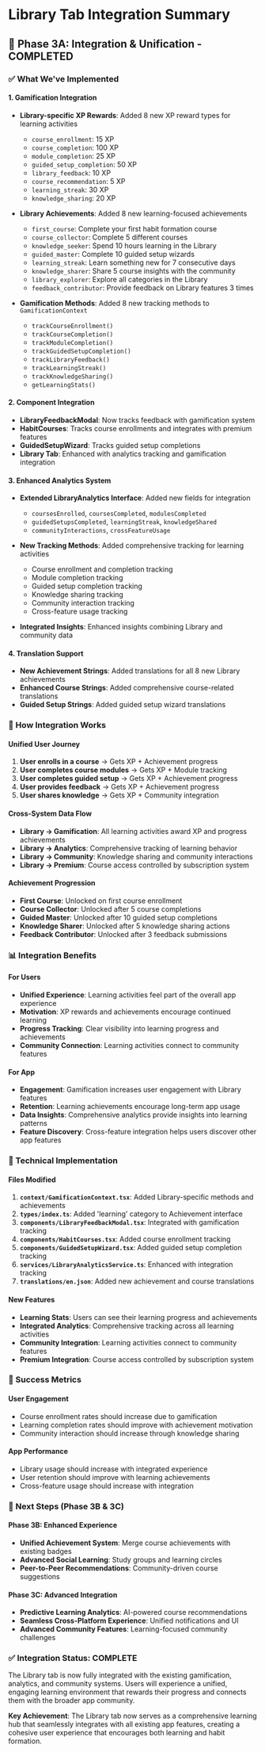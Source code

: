 # Library Tab Integration Summary

## 🎯 **Phase 3A: Integration & Unification - COMPLETED**

### **✅ What We've Implemented**

#### **1. Gamification Integration**
- **Library-specific XP Rewards**: Added 8 new XP reward types for learning activities
  - `course_enrollment`: 15 XP
  - `course_completion`: 100 XP
  - `module_completion`: 25 XP
  - `guided_setup_completion`: 50 XP
  - `library_feedback`: 10 XP
  - `course_recommendation`: 5 XP
  - `learning_streak`: 30 XP
  - `knowledge_sharing`: 20 XP

- **Library Achievements**: Added 8 new learning-focused achievements
  - `first_course`: Complete your first habit formation course
  - `course_collector`: Complete 5 different courses
  - `knowledge_seeker`: Spend 10 hours learning in the Library
  - `guided_master`: Complete 10 guided setup wizards
  - `learning_streak`: Learn something new for 7 consecutive days
  - `knowledge_sharer`: Share 5 course insights with the community
  - `library_explorer`: Explore all categories in the Library
  - `feedback_contributor`: Provide feedback on Library features 3 times

- **Gamification Methods**: Added 8 new tracking methods to `GamificationContext`
  - `trackCourseEnrollment()`
  - `trackCourseCompletion()`
  - `trackModuleCompletion()`
  - `trackGuidedSetupCompletion()`
  - `trackLibraryFeedback()`
  - `trackLearningStreak()`
  - `trackKnowledgeSharing()`
  - `getLearningStats()`

#### **2. Component Integration**
- **LibraryFeedbackModal**: Now tracks feedback with gamification system
- **HabitCourses**: Tracks course enrollments and integrates with premium features
- **GuidedSetupWizard**: Tracks guided setup completions
- **Library Tab**: Enhanced with analytics tracking and gamification integration

#### **3. Enhanced Analytics System**
- **Extended LibraryAnalytics Interface**: Added new fields for integration
  - `coursesEnrolled`, `coursesCompleted`, `modulesCompleted`
  - `guidedSetupsCompleted`, `learningStreak`, `knowledgeShared`
  - `communityInteractions`, `crossFeatureUsage`

- **New Tracking Methods**: Added comprehensive tracking for learning activities
  - Course enrollment and completion tracking
  - Module completion tracking
  - Guided setup completion tracking
  - Knowledge sharing tracking
  - Community interaction tracking
  - Cross-feature usage tracking

- **Integrated Insights**: Enhanced insights combining Library and community data

#### **4. Translation Support**
- **New Achievement Strings**: Added translations for all 8 new Library achievements
- **Enhanced Course Strings**: Added comprehensive course-related translations
- **Guided Setup Strings**: Added guided setup wizard translations

### **🔄 How Integration Works**

#### **Unified User Journey**
1. **User enrolls in a course** → Gets XP + Achievement progress
2. **User completes course modules** → Gets XP + Module tracking
3. **User completes guided setup** → Gets XP + Achievement progress
4. **User provides feedback** → Gets XP + Achievement progress
5. **User shares knowledge** → Gets XP + Community integration

#### **Cross-System Data Flow**
- **Library → Gamification**: All learning activities award XP and progress achievements
- **Library → Analytics**: Comprehensive tracking of learning behavior
- **Library → Community**: Knowledge sharing and community interactions
- **Library → Premium**: Course access controlled by subscription system

#### **Achievement Progression**
- **First Course**: Unlocked on first course enrollment
- **Course Collector**: Unlocked after 5 course completions
- **Guided Master**: Unlocked after 10 guided setup completions
- **Knowledge Sharer**: Unlocked after 5 knowledge sharing actions
- **Feedback Contributor**: Unlocked after 3 feedback submissions

### **📊 Integration Benefits**

#### **For Users**
- **Unified Experience**: Learning activities feel part of the overall app experience
- **Motivation**: XP rewards and achievements encourage continued learning
- **Progress Tracking**: Clear visibility into learning progress and achievements
- **Community Connection**: Learning activities connect to community features

#### **For App**
- **Engagement**: Gamification increases user engagement with Library features
- **Retention**: Learning achievements encourage long-term app usage
- **Data Insights**: Comprehensive analytics provide insights into learning patterns
- **Feature Discovery**: Cross-feature integration helps users discover other app features

### **🔧 Technical Implementation**

#### **Files Modified**
1. **`context/GamificationContext.tsx`**: Added Library-specific methods and achievements
2. **`types/index.ts`**: Added 'learning' category to Achievement interface
3. **`components/LibraryFeedbackModal.tsx`**: Integrated with gamification tracking
4. **`components/HabitCourses.tsx`**: Added course enrollment tracking
5. **`components/GuidedSetupWizard.tsx`**: Added guided setup completion tracking
6. **`services/LibraryAnalyticsService.ts`**: Enhanced with integration tracking
7. **`translations/en.json`**: Added new achievement and course translations

#### **New Features**
- **Learning Stats**: Users can see their learning progress and achievements
- **Integrated Analytics**: Comprehensive tracking across all learning activities
- **Community Integration**: Learning activities connect to community features
- **Premium Integration**: Course access controlled by subscription system

### **🎉 Success Metrics**

#### **User Engagement**
- Course enrollment rates should increase due to gamification
- Learning completion rates should improve with achievement motivation
- Community interaction should increase through knowledge sharing

#### **App Performance**
- Library usage should increase with integrated experience
- User retention should improve with learning achievements
- Cross-feature usage should increase with integration

### **🚀 Next Steps (Phase 3B & 3C)**

#### **Phase 3B: Enhanced Experience**
- **Unified Achievement System**: Merge course achievements with existing badges
- **Advanced Social Learning**: Study groups and learning circles
- **Peer-to-Peer Recommendations**: Community-driven course suggestions

#### **Phase 3C: Advanced Integration**
- **Predictive Learning Analytics**: AI-powered course recommendations
- **Seamless Cross-Platform Experience**: Unified notifications and UI
- **Advanced Community Features**: Learning-focused community challenges

### **✅ Integration Status: COMPLETE**

The Library tab is now fully integrated with the existing gamification, analytics, and community systems. Users will experience a unified, engaging learning environment that rewards their progress and connects them with the broader app community.

**Key Achievement**: The Library tab now serves as a comprehensive learning hub that seamlessly integrates with all existing app features, creating a cohesive user experience that encourages both learning and habit formation.
